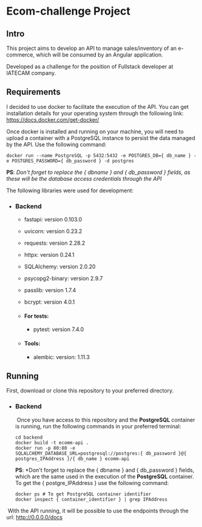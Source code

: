 # Ecom-challenge Project

## Intro

This project aims to develop an API to manage sales/inventory of an e-commerce, which will be consumed by an Angular application.

Developed as a challenge for the position of Fullstack developer at IATECAM company.

## Requirements

I decided to use docker to facilitate the execution of the API. You can get installation details for your operating system through the following link: https://docs.docker.com/get-docker/

Once docker is installed and running on your machine, you will need to upload a container with a PostgreSQL instance to persist the data managed by the API. Use the following command:

```shell
docker run --name PostgreSQL -p 5432:5432 -e POSTGRES_DB={ db_name } -e POSTGRES_PASSWORD={ db_password } -d postgres
```

**PS**: *Don't forget to replace the { dbname } and { db_password } fields, as these will be the database access credentials through the API*

The following libraries were used for development:

- ### Backend

  - fastapi: version 0.103.0

  - uvicorn: version 0.23.2

  - requests: version 2.28.2

  - httpx: version 0.24.1

  - SQLAlchemy: version 2.0.20

  - psycopg2-binary: version 2.9.7

  - passlib: version 1.7.4

  - bcrypt: version 4.0.1

  - #### For tests:

    - pytest: version 7.4.0

  - #### Tools:

    - alembic: version: 1.11.3

## Running

First, download or clone this repository to your preferred directory. 

- ### Backend

  ​	Once you have access to this repository and the **PostgreSQL** container is running, run the following commands in your preferred terminal:

  ```shell
  cd backend
  docker build -t ecomm-api . 
  docker run -p 80:80 -e SQLALCHEMY_DATABASE_URL=postgresql://postgres:{ db_password }@{ postgres_IPAddress }/{ db_name } ecomm-api
  ```

  

  **PS**: *Don't forget to replace the { dbname } and { db_password } fields, which are the same used in the execution of the **PostgreSQL** container. To get the { postgre_IPAddress } use the following command:

  ```shell
  docker ps # To get PostgreSQL container identifier
  docker inspect { container_identifier } | grep IPAddress
  ```

​		With the API running, it will be possible to use the endpoints through the url: http://0.0.0.0/docs
